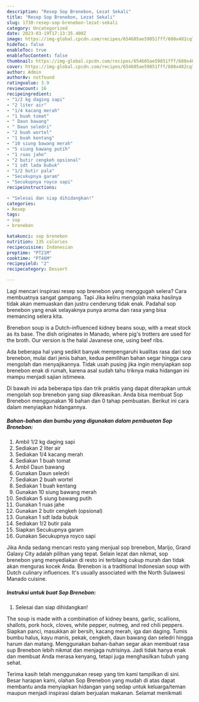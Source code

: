 ```yaml
---
description: "Resep Sop Brenebon, Lezat Sekali"
title: "Resep Sop Brenebon, Lezat Sekali"
slug: 1730-resep-sop-brenebon-lezat-sekali
category: Uncategorized
date: 2023-03-19T17:13:35.400Z
image: https://img-global.cpcdn.com/recipes/654605ae59851fff/680x482cq70/sop-brenebon-foto-resep-utama.jpg
hideToc: false
enableToc: true
enableTocContent: false
thumbnail: https://img-global.cpcdn.com/recipes/654605ae59851fff/680x482cq70/sop-brenebon-foto-resep-utama.jpg
cover: https://img-global.cpcdn.com/recipes/654605ae59851fff/680x482cq70/sop-brenebon-foto-resep-utama.jpg
author: Admin
authorAv: notfound
ratingvalue: 3.9
reviewcount: 16
recipeingredient:
- "1/2 kg daging sapi"
- "2 liter air"
- "1/4 kacang merah"
- "1 buah tomat"
- " Daun bawang"
- " Daun seledri"
- "2 buah wortel"
- "1 buah kentang"
- "10 siung bawang merah"
- "5 siung bawang putih"
- "1 ruas jahe"
- "2 butir cengkeh opsional"
- "1 sdt lada bubuk"
- "1/2 butir pala"
- "Secukupnya garam"
- "Secukupnya royco sapi"
recipeinstructions:

- "Selesai dan siap dihidangkan!"
categories:
- Resep
tags:
- sop
- brenebon

katakunci: sop brenebon 
nutrition: 135 calories
recipecuisine: Indonesian
preptime: "PT21M"
cooktime: "PT46M"
recipeyield: "2"
recipecategory: Dessert

---
```



Lagi mencari inspirasi resep sop brenebon yang menggugah selera? Cara membuatnya sangat gampang. Tapi Jika keliru mengolah maka hasilnya tidak akan memuaskan dan justru cenderung tidak enak. Padahal sop brenebon yang enak selayaknya punya aroma dan rasa yang bisa memancing selera kita.


Brenebon soup is a Dutch-influenced kidney beans soup, with a meat stock as its base. The dish originates in Manado, where pig&#39;s trotters are used for the broth. Our version is the halal Javanese one, using beef ribs.

Ada beberapa hal yang sedikit banyak mempengaruhi kualitas rasa dari sop brenebon, mulai dari jenis bahan, kedua pemilihan bahan segar hingga cara mengolah dan menyajikannya. Tidak usah pusing jika ingin menyiapkan sop brenebon enak di rumah, karena asal sudah tahu triknya maka hidangan ini mampu menjadi sajian istimewa.


Di bawah ini ada beberapa tips dan trik praktis yang dapat diterapkan untuk mengolah sop brenebon yang siap dikreasikan. Anda bisa membuat Sop Brenebon menggunakan 16 bahan dan 0 tahap pembuatan. Berikut ini cara dalam menyiapkan hidangannya.

<!--inarticleads1-->

##### Bahan-bahan dan bumbu yang digunakan dalam pembuatan Sop Brenebon:

1. Ambil 1/2 kg daging sapi
1. Sediakan 2 liter air
1. Sediakan 1/4 kacang merah
1. Sediakan 1 buah tomat
1. Ambil  Daun bawang
1. Gunakan  Daun seledri
1. Sediakan 2 buah wortel
1. Sediakan 1 buah kentang
1. Gunakan 10 siung bawang merah
1. Sediakan 5 siung bawang putih
1. Gunakan 1 ruas jahe
1. Gunakan 2 butir cengkeh (opsional)
1. Gunakan 1 sdt lada bubuk
1. Sediakan 1/2 butir pala
1. Siapkan Secukupnya garam
1. Gunakan Secukupnya royco sapi


Jika Anda sedang mencari resto yang menjual sop brenebon, Marijo, Grand Galaxy City adalah pilihan yang tepat. Selain lezat dan nikmat, sop brenebon yang menyediakan di resto ini terbilang cukup murah dan tidak akan menguras kocek Anda. Brenebon is a traditional Indonesian soup with Dutch culinary influences. It&#39;s usually associated with the North Sulawesi Manado cuisine. 

<!--inarticleads2-->

##### Instruksi untuk buat Sop Brenebon:


1. Selesai dan siap dihidangkan!

The soup is made with a combination of kidney beans, garlic, scallions, shallots, pork hock, cloves, white pepper, nutmeg, and red chili peppers. Siapkan panci, masukkan air bersih, kacang merah, iga dan daging. Tumis bumbu halus, kayu manis, pekak, cengkeh, daun bawang dan seledri hingga harum dan matang. Menggunakan bahan-bahan segar akan membuat rasa sup Brenebon lebih nikmat dan menjaga nutrisinya. Jadi tidak hanya enak dan membuat Anda merasa kenyang, tetapi juga menghasilkan tubuh yang sehat. 

Terima kasih telah menggunakan resep yang tim kami tampilkan di sini. Besar harapan kami, olahan Sop Brenebon yang mudah di atas dapat membantu anda menyiapkan hidangan yang sedap untuk keluarga/teman maupun menjadi inspirasi dalam berjualan makanan. Selamat menikmati
